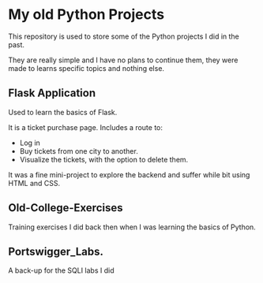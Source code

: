# My old Python Projects

This repository is used to store some of the Python projects I did in the past.

They are really simple and I have no plans to continue them, they were made to learns specific topics and nothing else.

## Flask Application

Used to learn the basics of Flask. 

It is a ticket purchase page. Includes a route to:
- Log in
- Buy tickets from one city to another.
- Visualize the tickets, with the option to delete them.

It was a fine mini-project to explore the backend and suffer while bit using HTML and CSS.

  ## Old-College-Exercises

  Training exercises I did back then when I was learning the basics of Python.

  ## Portswigger_Labs.

  A back-up for the SQLI labs I did

  

